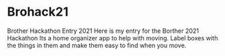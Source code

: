 # Brohack21
Brother Hackathon Entry 2021
Here is my entry for the Borther 2021 Hackathon 
Its a home organizer app to help with moving. Label boxes with the things in them and make them easy to find when you move.
